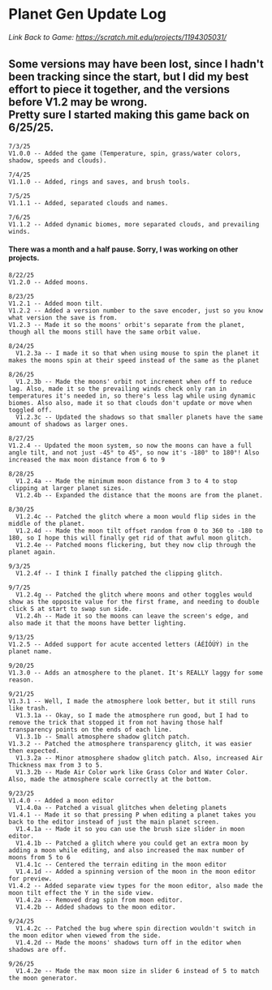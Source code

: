 # Planet Gen Update Log
###### Link Back to Game: https://scratch.mit.edu/projects/1194305031/
## Some versions may have been lost, since I hadn't been tracking since the start, but I did my best effort to piece it together, and the versions before V1.2 may be wrong.<br> Pretty sure I started making this game back on 6/25/25.
~~~~~~~~~~~~
7/3/25
V1.0.0 -- Added the game (Temperature, spin, grass/water colors, shadow, speeds and clouds).
~~~~~~~~~~~~
~~~~~~~~~~~~
7/4/25
V1.1.0 -- Added, rings and saves, and brush tools.
~~~~~~~~~~~~
~~~~~~~~~~~~
7/5/25
V1.1.1 -- Added, separated clouds and names.
~~~~~~~~~~~~
~~~~~~~~~~~~
7/6/25
V1.1.2 -- Added dynamic biomes, more separated clouds, and prevailing winds.
~~~~~~~~~~~~
#### There was a month and a half pause. Sorry, I was working on other projects.
~~~~~~~~~~~~
8/22/25 
V1.2.0 -- Added moons.
~~~~~~~~~~~~
~~~~~~~~~~~~
8/23/25
V1.2.1 -- Added moon tilt.
V1.2.2 -- Added a version number to the save encoder, just so you know what version the save is from.
V1.2.3 -- Made it so the moons' orbit's separate from the planet, though all the moons still have the same orbit value.
~~~~~~~~~~~~
~~~~~~~~~~~~
8/24/25
  V1.2.3a -- I made it so that when using mouse to spin the planet it makes the moons spin at their speed instead of the same as the planet
~~~~~~~~~~~~
~~~~~~~~~~~~
8/26/25
  V1.2.3b -- Made the moons' orbit not increment when off to reduce lag. Also, made it so the prevailing winds check only ran in temperatures it's needed in, so there's less lag while using dynamic biomes. Also also, made it so that clouds don't update or move when toggled off.
  V1.2.3c -- Updated the shadows so that smaller planets have the same amount of shadows as larger ones.
~~~~~~~~~~~~
~~~~~~~~~~~~
8/27/25
V1.2.4 -- Updated the moon system, so now the moons can have a full angle tilt, and not just -45° to 45°, so now it's -180° to 180°! Also increased the max moon distance from 6 to 9
~~~~~~~~~~~~
~~~~~~~~~~~~
8/28/25
  V1.2.4a -- Made the minimum moon distance from 3 to 4 to stop clipping at larger planet sizes.
  V1.2.4b -- Expanded the distance that the moons are from the planet.
~~~~~~~~~~~~
~~~~~~~~~~~~
8/30/25
  V1.2.4c -- Patched the glitch where a moon would flip sides in the middle of the planet.
  V1.2.4d -- Made the moon tilt offset random from 0 to 360 to -180 to 180, so I hope this will finally get rid of that awful moon glitch.
  V1.2.4e -- Patched moons flickering, but they now clip through the planet again.
~~~~~~~~~~~~
~~~~~~~~~~~~
9/3/25
  V1.2.4f -- I think I finally patched the clipping glitch.
~~~~~~~~~~~~
~~~~~~~~~~~~
9/7/25
  V1.2.4g -- Patched the glitch where moons and other toggles would show as the opposite value for the first frame, and needing to double click S at start to swap sun side.
  V1.2.4h -- Made it so the moons can leave the screen's edge, and also made it that the moons have better lighting.
~~~~~~~~~~~~
~~~~~~~~~~~~
9/13/25
V1.2.5 -- Added support for acute accented letters (ÁÉÍÓÚÝ) in the planet name.
~~~~~~~~~~~~
~~~~~~~~~~~~
9/20/25
V1.3.0 -- Adds an atmosphere to the planet. It's REALLY laggy for some reason.
~~~~~~~~~~~~
~~~~~~~~~~~~
9/21/25
V1.3.1 -- Well, I made the atmosphere look better, but it still runs like trash.
  V1.3.1a -- Okay, so I made the atmosphere run good, but I had to remove the trick that stopped it from not having those half transparency points on the ends of each line.
  V1.3.1b -- Small atmosphere shadow glitch patch.
V1.3.2 -- Patched the atmosphere transparency glitch, it was easier then expected.
  V1.3.2a -- Minor atmosphere shadow glitch patch. Also, increased Air Thickness max from 3 to 5.
  V1.3.2b -- Made Air Color work like Grass Color and Water Color. Also, made the atmosphere scale correctly at the bottom.
~~~~~~~~~~~~
~~~~~~~~~~~~
9/23/25
V1.4.0 -- Added a moon editor
  V1.4.0a -- Patched a visual glitches when deleting planets
V1.4.1 -- Made it so that pressing P when editing a planet takes you back to the editor instead of just the main planet screen.
  V1.4.1a -- Made it so you can use the brush size slider in moon editor.
  V1.4.1b -- Patched a glitch where you could get an extra moon by adding a moon while editing, and also increased the max number of moons from 5 to 6 
  V1.4.1c -- Centered the terrain editing in the moon editor
  V1.4.1d -- Added a spinning version of the moon in the moon editor for preview.
V1.4.2 -- Added separate view types for the moon editor, also made the moon tilt effect the Y in the side view.
  V1.4.2a -- Removed drag spin from moon editor.
  V1.4.2b -- Added shadows to the moon editor.
~~~~~~~~~~~~
~~~~~~~~~~~~
9/24/25
  V1.4.2c -- Patched the bug where spin direction wouldn't switch in the moon editor when viewed from the side.
  V1.4.2d -- Made the moons' shadows turn off in the editor when shadows are off.
~~~~~~~~~~~~
~~~~~~~~~~~~
9/26/25
  V1.4.2e -- Made the max moon size in slider 6 instead of 5 to match the moon generator.
~~~~~~~~~~~~
